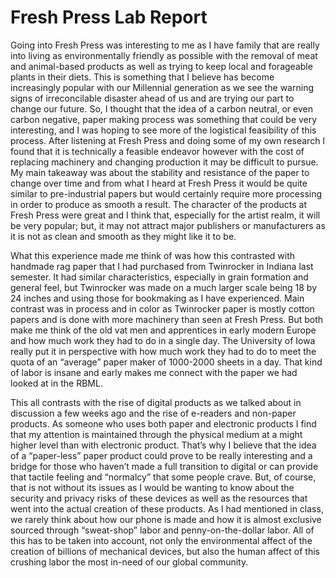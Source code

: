 # Fresh Press Lab Report
Going into Fresh Press was interesting to me as I have family that are really into living as environmentally friendly as possible with the removal of meat and animal-based products as well as trying to keep local and forageable plants in their diets. This is something that I believe has become increasingly popular with our Millennial generation as we see the warning signs of irreconcilable disaster ahead of us and are trying our part to change our future. So, I thought that the idea of a carbon neutral, or even carbon negative, paper making process was something that could be very interesting, and I was hoping to see more of the logistical feasibility of this process. After listening at Fresh Press and doing some of my own research I found that it is technically a feasible endeavor however with the cost of replacing machinery and changing production it may be difficult to pursue.  My main takeaway was about the stability and resistance of the paper to change over time and from what I heard at Fresh Press it would be quite similar to pre-industrial papers but would certainly require more processing in order to produce as smooth a result. The character of the products at Fresh Press were great and I think that, especially for the artist realm, it will be very popular; but, it may not attract major publishers or manufacturers as it is not as clean and smooth as they might like it to be. 

What this experience made me think of was how this contrasted with handmade rag paper that I had purchased from Twinrocker in Indiana last semester. It had similar characteristics, especially in grain formation and general feel, but Twinrocker was made on a much larger scale being 18 by 24 inches and using those for bookmaking as I have experienced. Main contrast was in process and in color as Twinrocker paper is mostly cotton papers and is done with more machinery than seen at Fresh Press. But both make me think of the old vat men and apprentices in early modern Europe and how much work they had to do in a single day. The University of Iowa really put it in perspective with how much work they had to do to meet the quota of an “average” paper maker of 1000-2000 sheets in a day. That kind of labor is insane and early makes me connect with the paper we had looked at in the RBML.

This all contrasts with the rise of digital products as we talked about in discussion a few weeks ago and the rise of e-readers and non-paper products. As someone who uses both paper and electronic products I find that my attention is maintained through the physical medium at a might higher level than with electronic product. That’s why I believe that the idea of a “paper-less” paper product could prove to be really interesting and a bridge for those who haven’t made a full transition to digital or can provide that tactile feeling and “normalcy” that some people crave. But, of course, that is not without its issues as I would be wanting to know about the security and privacy risks of these devices as well as the resources that went into the actual creation of these products. As I had mentioned in class, we rarely think about how our phone is made and how it is almost exclusive sourced through “sweat-shop” labor and penny-on-the-dollar labor. All of this has to be taken into account, not only the environmental affect of the creation of billions of mechanical devices, but also the human affect of this crushing labor the most in-need of our global community. 
